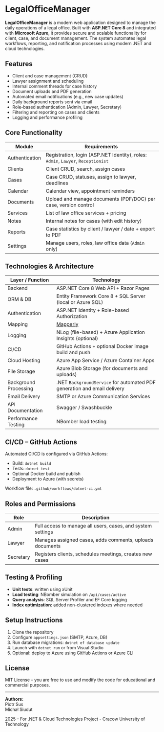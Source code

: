 # LegalOfficeManager

**LegalOfficeManager** is a modern web application designed to manage the daily operations of a legal office. Built with **ASP.NET Core 8** and integrated with **Microsoft Azure**, it provides secure and scalable functionality for client, case, and document management. The system automates legal workflows, reporting, and notification processes using modern .NET and cloud technologies.

## Features

- Client and case management (CRUD)
- Lawyer assignment and scheduling
- Internal comment threads for case history
- Document uploads and PDF generation
- Automated email notifications (e.g., new case updates)
- Daily background reports sent via email
- Role-based authentication (Admin, Lawyer, Secretary)
- Filtering and reporting on cases and clients
- Logging and performance profiling

## Core Functionality

| **Module**        | **Requirements**                                                                 |
|-------------------|----------------------------------------------------------------------------------|
| Authentication    | Registration, login (ASP.NET Identity), roles: `Admin`, `Lawyer`, `Receptionist` |
| Clients           | Client CRUD, search, assign cases                                                |
| Cases             | Case CRUD, statuses, assign to lawyer, deadlines                                 |
| Calendar          | Calendar view, appointment reminders                                             |
| Documents         | Upload and manage documents (PDF/DOC) per case, version control                  |
| Services          | List of law office services + pricing                                            |
| Notes             | Internal notes for cases (with edit history)                                     |
| Reports           | Case statistics by client / lawyer / date + export to PDF                        |
| Settings          | Manage users, roles, law office data (`Admin` only)                              |


## Technologies & Architecture

| Layer / Function           | Technology                                                                 |
|---------------------------|----------------------------------------------------------------------------|
| Backend                   | ASP.NET Core 8 Web API + Razor Pages                                       |
| ORM & DB                  | Entity Framework Core 8 + SQL Server (local or Azure SQL)                  |
| Authentication            | ASP.NET Identity + Role-based Authorization                                |
| Mapping                   | [Mapperly](https://github.com/mapperly/mapperly)                           |
| Logging                   | NLog (file-based) + Azure Application Insights (optional)                  |
| CI/CD                     | GitHub Actions + optional Docker image build and push                      |
| Cloud Hosting             | Azure App Service / Azure Container Apps                                   |
| File Storage              | Azure Blob Storage (for documents and uploads)                             |
| Background Processing     | .NET `BackgroundService` for automated PDF generation and email delivery   |
| Email Delivery            | SMTP or Azure Communication Services                                       |
| API Documentation         | Swagger / Swashbuckle                                                      |
| Performance Testing       | NBomber load testing                                                        |

## CI/CD – GitHub Actions

Automated CI/CD is configured via GitHub Actions:

- Build: `dotnet build`
- Tests: `dotnet test`
- Optional Docker build and publish
- Deployment to Azure (with secrets)

Workflow file: `.github/workflows/dotnet-ci.yml`

<!-- ## Cloud Integration

- **Azure Blob Storage**: stores uploaded legal documents securely
- **Azure App Service**: deploys the web application in the cloud
- **Azure SQL Database**: stores application data
- **Azure Key Vault (optional)**: manages connection strings and secrets
- **Azure Monitor (optional)**: tracks performance and logs via Application Insights -->

## Roles and Permissions

| Role       | Description                                                            |
|------------|------------------------------------------------------------------------|
| Admin      | Full access to manage all users, cases, and system settings            |
| Lawyer     | Manages assigned cases, adds comments, uploads documents               |
| Secretary  | Registers clients, schedules meetings, creates new cases               |

## Testing & Profiling

- **Unit tests**: written using xUnit
- **Load testing**: NBomber simulation on `/api/cases/active`
- **Query analysis**: SQL Server Profiler and EF Core logging
- **Index optimization**: added non-clustered indexes where needed

## Setup Instructions

1. Clone the repository
2. Configure `appsettings.json` (SMTP, Azure, DB)
3. Run database migrations: `dotnet ef database update`
4. Launch with `dotnet run` or from Visual Studio
5. Optional: deploy to Azure using GitHub Actions or Azure CLI

## License

MIT License – you are free to use and modify the code for educational and commercial purposes.

---

**Authors:**  
Piotr Sus  
Michał Siudut

2025 – For .NET & Cloud Technologies Project - Cracow University of Technology  
